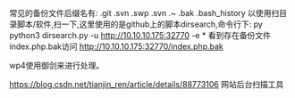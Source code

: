 常见的备份文件后缀名有: .git .svn .swp .svn .~ .bak .bash_history
以使用扫目录脚本/软件,扫一下,这里使用的是github上的脚本dirsearch,命令行下: py python3 dirsearch.py -u http://10.10.10.175:32770 -e *
看到存在备份文件index.php.bak访问 http://10.10.10.175:32770/index.php.bak


wp4使用御剑来进行处理。


https://blog.csdn.net/tianjin_ren/article/details/88773106
网站后台扫描工具
